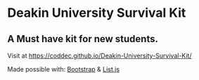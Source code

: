 # Deakin University Survival Kit
## A Must have kit for new students.

Visit at https://coddec.github.io/Deakin-University-Survival-Kit/

Made possible with: [Bootstrap](https://getbootstrap.com/) & [List.js](http://listjs.com)
